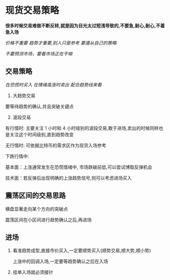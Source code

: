 # 现货交易策略

**很多时候交易难做不断反转,就是因为目光太过短浅导致的,不要急,耐心,耐心,不着急入场**

_价格不重要 趋势才重要,别人只是参考 要遵从自己的策略_

_不要预测市场，要看市场正在干嘛_

## 交易策略

_在恐慌时买入 在情绪高涨时卖出 配合趋势线来看_

1. 大趋势交易

要等待趋势的确认,并且突破关键点

2. 波段交易

有行情时: 主要关注 1 小时和 4 小时级别的波段交易,敢于进场,卖出的时候同样也是关注这个时间级别,直到趋势改变

无行情时: 可依据比特币的需求区作为现货入场参考

下跌行情中:

基本面：上涨通常发生在恐慌情绪中, 市场跌破前低,可以尝试博取反弹机会

技术面：若反弹后出现明确的上涨趋势信号,则可以考虑进场买入

## 震荡区间的交易思路

横盘显著走向某个方向的突破点

震荡区间在小区间进行趋势确认之后,再进场

## 进场

1. 看准趋势成型,直接市价买入,一定要顺势买入(顺势交易,顺大势,顺小势)

   上涨中的回调入场,一定要等趋势确认之后在入场

2. 挂单入场就必须接针
